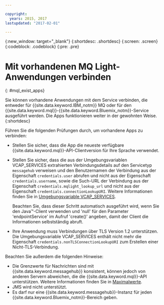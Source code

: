 ```yaml
---

copyright:
  years: 2015, 2017
lastupdated: "2017-02-01"

---
```


{:new_window: target="_blank"}
{:shortdesc: .shortdesc}
{:screen: .screen}
{:codeblock: .codeblock}
{:pre: .pre}

# Mit vorhandenen MQ Light-Anwendungen verbinden
{: #mql_exist_apps}

Sie können vorhandene Anwendungen mit dem Service verbinden, die entweder für {{site.data.keyword.IBM_notm}} MQ oder
für den {{site.data.keyword.mql}}-{{site.data.keyword.Bluemix_notm}}-Service ausgeführt werden. Die Apps
funktionieren weiter in der gewohnten Weise.
{:shortdesc}

Führen Sie die folgenden Prüfungen durch, um vorhandene Apps zu verbinden:

* Stellen Sie sicher, dass die App die neueste verfügbare {{site.data.keyword.mql}}-API-Clientversion für Ihre Sprache verwendet.
* Stellen Sie sicher, dass die aus der Umgebungsvariablen VCAP_SERVICES extrahierten Verbindungsdetails auf den Servicetyp <code>messagehub</code> verweisen und den Benutzernamen der Verbindung aus der Eigenschaft <code>credentials.user</code> abrufen und nicht aus der Eigenschaft <code>credentials.username</code>, sowie die Such-URL der Verbindung aus der Eigenschaft <code>credentials.mqlight_lookup_url</code> und nicht aus der Eigenschaft <code>credentials.connectionLookupURI</code>. Weitere Informationen finden Sie in [Umgebungsvariable VCAP_SERVICES](/docs/services/MessageHub/messagehub071.html).

	Beachten Sie, dass dieser Schritt automatisch ausgeführt wird, wenn Sie den Java&trade;-Client verwenden und 'null' für den Parameter 'endpointService' im Aufruf 'create()' angeben, damit der Client die Informationen selbstständig abruft.
	
* Ihre Anwendung muss Verbindungen über TLS Version 1.2 unterstützen. Die Umgebungsvariable VCAP_SERVICES enthält nicht mehr die Eigenschaft <code>credentials.nonTLSConnectionLookupURI</code> zum Erstellen einer Nicht-TLS-Verbindung.

Beachten Sie außerdem die folgenden Hinweise:

* Die Grenzwerte für Nachrichten sind mit {{site.data.keyword.messagehub}} konsistent, können jedoch von anderen Servern abweichen, die
die {{site.data.keyword.mql}}-API unterstützen. Weitere Informationen finden Sie in [Maximalwerte](/docs/services/MessageHub/messagehub083.html).
* JMS wird nicht unterstützt.
* Es darf nur eine {{site.data.keyword.messagehub}}-Instanz für jeden {{site.data.keyword.Bluemix_notm}}-Bereich geben.
